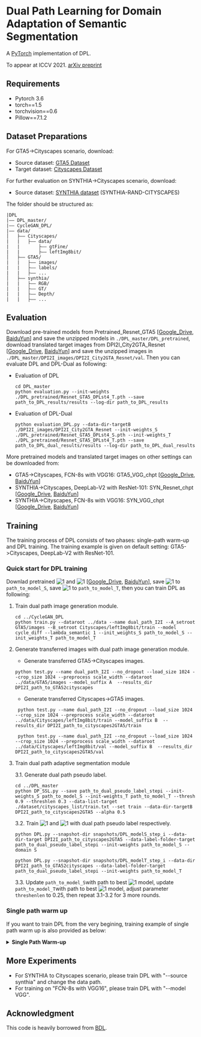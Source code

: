 # Dual Path Learning for Domain Adaptation of Semantic Segmentation
A [PyTorch](http://pytorch.org/) implementation of DPL.

To appear at ICCV 2021. [arXiv preprint]()

<!--

If you use this code in your research please consider citing
>@article{Citing
} 
-->
## Requirements

- Pytorch 3.6
- torch==1.5
- torchvision==0.6
- Pillow==7.1.2

## Dataset Preparations
For GTA5->Cityscapes scenario, download: 
- Source dataset: [GTA5 Dataset](https://download.visinf.tu-darmstadt.de/data/from_games/) 
- Target dataset: [Cityscapes Dataset](https://www.cityscapes-dataset.com/)

For further evaluation on SYNTHIA->Cityscapes scenario, download:
- Source dataset: [SYNTHIA dataset](http://synthia-dataset.net/download/808/) (SYNTHIA-RAND-CITYSCAPES)

The folder should be structured as:
```
|DPL
|—— DPL_master/
|—— CycleGAN_DPL/
|—— data/
│   ├—— Cityscapes/  
|   |   ├—— data/
|   |       ├—— gtFine/
|   |       ├—— leftImg8bit/
│   ├—— GTA5/
|   |   ├—— images/
|   |   ├—— labels/
|   |   ├—— ...
│   ├—— synthia/ 
|   |   ├—— RGB/
|   |   ├—— GT/
|   |   ├—— Depth/
|   |   ├—— ...
```


## Evaluation


Download pre-trained models from Pretrained_Resnet_GTA5 [[Google_Drive](https://drive.google.com/file/d/1fSr-Ijs5vG7DuksUWBdBWUCDTbNkIhHO/view?usp=sharing), [BaiduYun]()] and save the unzipped models in `./DPL_master/DPL_pretrained`, download translated target images from DPI2I_City2GTA_Resnet [[Google_Drive](https://drive.google.com/file/d/1rnO3OJGpW_m7GahxnqFPNbbVEFYFI_b5/view?usp=sharing), [BaiduYun]()] and save the unzipped images in `./DPL_master/DPI2I_images/DPI2I_City2GTA_Resnet/val`. Then you can evaluate DPL and DPL-Dual as following:
- Evaluation of DPL
    ```
    cd DPL_master
    python evaluation.py --init-weights ./DPL_pretrained/Resnet_GTA5_DPLst4_T.pth --save path_to_DPL_results/results --log-dir path_to_DPL_results
    ```
- Evaluation of DPL-Dual
    ```
    python evaluation_DPL.py --data-dir-targetB ./DPI2I_images/DPI2I_City2GTA_Resnet --init-weights_S ./DPL_pretrained/Resnet_GTA5_DPLst4_S.pth --init-weights_T ./DPL_pretrained/Resnet_GTA5_DPLst4_T.pth --save path_to_DPL_dual_results/results --log-dir path_to_DPL_dual_results
    ``` 

More pretrained models and translated target images on other settings can be downloaded from:

- GTA5->Cityscapes, FCN-8s with VGG16: GTA5_VGG_chpt [[Google_Drive](https://drive.google.com/file/d/1LVnJEE9uHCwSiymD8YWEPybfCKCAKTJr/view?usp=sharing), [BaiduYun]()]
- SYNTHIA->Cityscapes, DeepLab-V2 with ResNet-101: SYN_Resnet_chpt [[Google_Drive](https://drive.google.com/file/d/1YMkUAQSAZyUHP1J8jpN12pMShHByP6bk/view?usp=sharing), [BaiduYun]()]
- SYNTHIA->Cityscapes, FCN-8s with VGG16: SYN_VGG_chpt [[Google_Drive](https://drive.google.com/file/d/1_f4bCMdbVzIXqFSjV7sT_hiPQHGY-Kgx/view?usp=sharing), [BaiduYun]()]

## Training
The training process of DPL consists of two phases: single-path warm-up and DPL training. The training example is given on default setting: GTA5->Cityscapes, DeepLab-V2 with ResNet-101.

### Quick start for DPL training

 Downlad pretrained ![1](http://latex.codecogs.com/svg.latex?M_{S}^{(0)}) and ![1](http://latex.codecogs.com/svg.latex?M_{T}^{(0)}) [[Google_Drive](https://drive.google.com/file/d/1NLKn8XwVsfC6JrgWficGBjTKRThAhULW/view?usp=sharing), [BaiduYun]()], save ![1](http://latex.codecogs.com/svg.latex?M_{S}^{(0)}) to `path_to_model_S`, save ![1](http://latex.codecogs.com/svg.latex?M_{T}^{(0)}) to `path_to_model_T`, then you can train DPL as following:

1. Train dual path image generation module.

    ```
    cd ../CycleGAN_DPL
    python train.py --dataroot ../data --name dual_path_I2I --A_setroot GTA5/images --B_setroot Cityscapes/leftImg8bit/train --model cycle_diff --lambda_semantic 1 --init_weights_S path_to_model_S --init_weights_T path_to_model_T
    ```
2. Generate transferred images with dual path image generation module.
   - Generate transferred GTA5->Cityscapes images.
   
   ```
   python test.py --name dual_path_I2I --no_dropout --load_size 1024 --crop_size 1024 --preprocess scale_width --dataroot ../data/GTA5/images --model_suffix A  --results_dir DPI2I_path_to_GTA52cityscapes
   ```
   - Generate transferred Cityscapes->GTA5 images.
   ```
    python test.py --name dual_path_I2I --no_dropout --load_size 1024 --crop_size 1024 --preprocess scale_width --dataroot ../data/Cityscapes/leftImg8bit/train --model_suffix B  --results_dir DPI2I_path_to_cityscapes2GTA5/train
    
    python test.py --name dual_path_I2I --no_dropout --load_size 1024 --crop_size 1024 --preprocess scale_width --dataroot ../data/Cityscapes/leftImg8bit/val --model_suffix B  --results_dir DPI2I_path_to_cityscapes2GTA5/val
    ```

3. Train dual path adaptive segmentation module

    3.1. Generate dual path pseudo label.
    
    ```
    cd ../DPL_master
    python DP_SSL.py --save path_to_dual_pseudo_label_stepi --init-weights_S path_to_model_S --init-weights_T path_to_model_T --thresh 0.9 --threshlen 0.3 --data-list-target ./dataset/cityscapes_list/train.txt --set train --data-dir-targetB DPI2I_path_to_cityscapes2GTA5 --alpha 0.5
    ```
    
    3.2. Train ![1](http://latex.codecogs.com/svg.latex?M_{S})  and ![1](http://latex.codecogs.com/svg.latex?M_{T}) with dual path pseudo label respectively.

    ```
    python DPL.py --snapshot-dir snapshots/DPL_modelS_step_i --data-dir-target DPI2I_path_to_cityscapes2GTA5 --data-label-folder-target path_to_dual_pseudo_label_stepi --init-weights path_to_model_S --domain S
    ```

    ```
    python DPL.py --snapshot-dir snapshots/DPL_modelT_step_i --data-dir DPI2I_path_to_GTA52cityscapes --data-label-folder-target path_to_dual_pseudo_label_stepi --init-weights path_to_model_T
    ```




    3.3. Update `path_to_model_S`with path to best ![1](http://latex.codecogs.com/svg.latex?M_{S}) model, update `path_to_model_T`with path to best ![1](http://latex.codecogs.com/svg.latex?M_{T}) model, adjust parameter `threshenlen` to 0.25, then repeat 3.1-3.2 for 3 more rounds.

### Single path warm up
If you want to train DPL from the very begining, training example of single path warm up is also provided as below:
<details>
<summary>
    <b>Single Path Warm-up</b>
</summary>

Download ![1](http://latex.codecogs.com/svg.latex?M_{S}^{(0)}) trained with labeled source dataset Source_only [[Google_Drive](https://drive.google.com/file/d/1tYldAGj1_JsgoPi1b09ZRYqGFdbHCSvU/view?usp=sharing), [BaiduYun]()].

1.  Train original cycleGAN (without Dual Path Image Translation).
    ```
    cd CycleGAN_DPL
    python train.py --dataroot ../data --name ori_cycle --A_setroot GTA5/images --B_setroot Cityscapes/leftImg8bit/train --model cycle_diff --lambda_semantic 0
    ```
2.  Generate transferred GTA5->Cityscapes images with original cycleGAN.

    ```
    python test.py --name ori_cycle --no_dropout --load_size 1024 --crop_size 1024 --preprocess scale_width --dataroot ../data/GTA5/images --model_suffix A  --results_dir path_to_ori_cycle_GTA52cityscapes
    ```

3. Before warm up, pretrain ![1](http://latex.codecogs.com/svg.latex?M_{T}) without SSL and restore the best checkpoint in `path_to_pretrained_T`:
    ```
    cd ../DPL_master
    python DPL.py --snapshot-dir snapshots/pretrain_T --init-weights path_to_initialization_S --data-dir path_to_ori_cycle_GTA52cityscapes
    ```
4. Warm up ![1](http://latex.codecogs.com/svg.latex?M_{T}). 
    
    4.1. Generate labels on source dataset with label correction.
    ```
    python SSL_source.py --set train --data-dir path_to_ori_cycle_GTA52cityscapes --init-weights path_to_pretrained_T --threshdelta 0.3 --thresh 0.9 --threshlen 0.65 --save path_to_corrected_label_step1_or_step2 
    ```
    4.2. Generate pseudo labels on target dataset.
    ```
    python SSL.py --set train --data-list-target ./dataset/cityscapes_list/train.txt --init-weights path_to_pretrained_T  --thresh 0.9 --threshlen 0.65 --save path_to_pseudo_label_step1_or_step2 
    ```
    4.3. Train  ![1](http://latex.codecogs.com/svg.latex?M_{T}) with label correction.
    
    ```
    python DPL.py --snapshot-dir snapshots/label_corr_step1_or_step2 --data-dir path_to_ori_cycle_GTA52cityscapes --source-ssl True --source-label-dir path_to_corrected_label_step1_or_step2 --data-label-folder-target path_to_pseudo_label_step1_or_step2 --init-weights path_to_pretrained_T          
    ```

4.4 Update `path_to_pretrained_T` with  path to best model in 4.3, repeat 4.1-4.3 for one more round.  

</details>


## More Experiments
- For SYNTHIA to Cityscapes scenario, please train DPL with "--source synthia" and change the data path.
- For training on "FCN-8s with VGG16", please train DPL with "--model VGG". 

## Acknowledgment
This code is heavily borrowed from [BDL](https://github.com/liyunsheng13/BDL).
